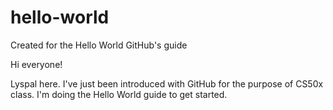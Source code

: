 # hello-world
Created for the Hello World GitHub's guide

Hi everyone!

Lyspal here. I've just been introduced with GitHub for the purpose of CS50x class.
I'm doing the Hello World guide to get started.

